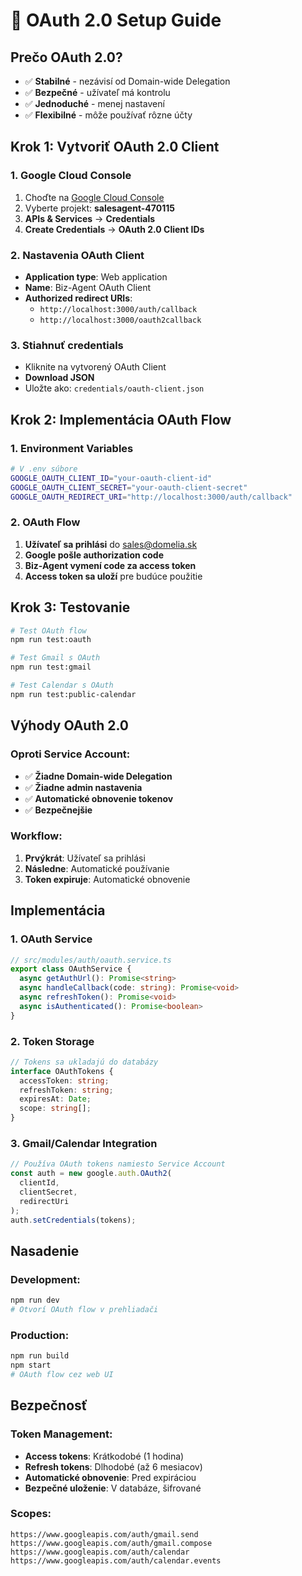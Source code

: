 # 🔐 **OAuth 2.0 Setup Guide**

## **Prečo OAuth 2.0?**

- ✅ **Stabilné** - nezávisí od Domain-wide Delegation
- ✅ **Bezpečné** - užívateľ má kontrolu
- ✅ **Jednoduché** - menej nastavení
- ✅ **Flexibilné** - môže používať rôzne účty

## **Krok 1: Vytvoriť OAuth 2.0 Client**

### **1. Google Cloud Console**
1. Choďte na [Google Cloud Console](https://console.cloud.google.com)
2. Vyberte projekt: **salesagent-470115**
3. **APIs & Services** → **Credentials**
4. **Create Credentials** → **OAuth 2.0 Client IDs**

### **2. Nastavenia OAuth Client**
- **Application type**: Web application
- **Name**: Biz-Agent OAuth Client
- **Authorized redirect URIs**: 
  - `http://localhost:3000/auth/callback`
  - `http://localhost:3000/oauth2callback`

### **3. Stiahnuť credentials**
- Kliknite na vytvorený OAuth Client
- **Download JSON**
- Uložte ako: `credentials/oauth-client.json`

## **Krok 2: Implementácia OAuth Flow**

### **1. Environment Variables**
```bash
# V .env súbore
GOOGLE_OAUTH_CLIENT_ID="your-oauth-client-id"
GOOGLE_OAUTH_CLIENT_SECRET="your-oauth-client-secret"
GOOGLE_OAUTH_REDIRECT_URI="http://localhost:3000/auth/callback"
```

### **2. OAuth Flow**
1. **Užívateľ sa prihlási** do sales@domelia.sk
2. **Google pošle authorization code**
3. **Biz-Agent vymení code za access token**
4. **Access token sa uloží** pre budúce použitie

## **Krok 3: Testovanie**

```bash
# Test OAuth flow
npm run test:oauth

# Test Gmail s OAuth
npm run test:gmail

# Test Calendar s OAuth
npm run test:public-calendar
```

## **Výhody OAuth 2.0**

### **Oproti Service Account:**
- ✅ **Žiadne Domain-wide Delegation**
- ✅ **Žiadne admin nastavenia**
- ✅ **Automatické obnovenie tokenov**
- ✅ **Bezpečnejšie**

### **Workflow:**
1. **Prvýkrát**: Užívateľ sa prihlási
2. **Následne**: Automatické používanie
3. **Token expiruje**: Automatické obnovenie

## **Implementácia**

### **1. OAuth Service**
```typescript
// src/modules/auth/oauth.service.ts
export class OAuthService {
  async getAuthUrl(): Promise<string>
  async handleCallback(code: string): Promise<void>
  async refreshToken(): Promise<void>
  async isAuthenticated(): Promise<boolean>
}
```

### **2. Token Storage**
```typescript
// Tokens sa ukladajú do databázy
interface OAuthTokens {
  accessToken: string;
  refreshToken: string;
  expiresAt: Date;
  scope: string[];
}
```

### **3. Gmail/Calendar Integration**
```typescript
// Používa OAuth tokens namiesto Service Account
const auth = new google.auth.OAuth2(
  clientId,
  clientSecret,
  redirectUri
);
auth.setCredentials(tokens);
```

## **Nasadenie**

### **Development:**
```bash
npm run dev
# Otvorí OAuth flow v prehliadači
```

### **Production:**
```bash
npm run build
npm start
# OAuth flow cez web UI
```

## **Bezpečnosť**

### **Token Management:**
- **Access tokens**: Krátkodobé (1 hodina)
- **Refresh tokens**: Dlhodobé (až 6 mesiacov)
- **Automatické obnovenie**: Pred expiráciou
- **Bezpečné uloženie**: V databáze, šifrované

### **Scopes:**
```
https://www.googleapis.com/auth/gmail.send
https://www.googleapis.com/auth/gmail.compose
https://www.googleapis.com/auth/calendar
https://www.googleapis.com/auth/calendar.events
```
